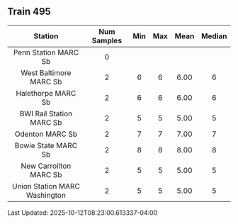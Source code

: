 ## Train 495

| Station | Num Samples | Min | Max | Mean | Median |
| :-----: | :---------: | :-: | :-: | :--: | :----: |
| Penn Station MARC Sb | 0 |  |  |  |  |
| West Baltimore MARC Sb | 2 | 6 | 6 | 6.00 | 6 |
| Halethorpe MARC Sb | 2 | 6 | 6 | 6.00 | 6 |
| BWI Rail Station MARC Sb | 2 | 5 | 5 | 5.00 | 5 |
| Odenton MARC Sb | 2 | 7 | 7 | 7.00 | 7 |
| Bowie State MARC Sb | 2 | 8 | 8 | 8.00 | 8 |
| New Carrollton MARC Sb | 2 | 5 | 5 | 5.00 | 5 |
| Union Station MARC Washington | 2 | 5 | 5 | 5.00 | 5 |


Last Updated: 2025-10-12T08:23:00.613337-04:00